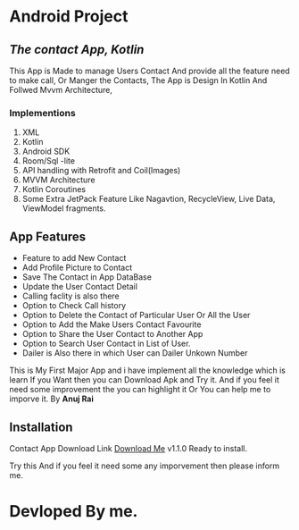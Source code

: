 # Android Project
## _The contact App, Kotlin_

This App is Made to manage Users Contact And provide all the feature need to make call,
Or Manger the Contacts,
The App is Design In Kotlin And Follwed Mvvm Architecture,
### Implementions
 1. XML
 2. Kotlin
 3. Android SDK 
 4. Room/Sql -lite
 5. API handling with Retrofit and Coil(Images)
 6. MVVM Architecture 
 7. Kotlin Coroutines
 8. Some Extra JetPack Feature Like Nagavtion, RecycleView, Live Data, ViewModel fragments. 
 
## App Features

- Feature to add New Contact 
- Add Profile Picture to Contact
- Save The Contact in App DataBase
- Update the User Contact Detail
- Calling faclity is also there
- Option to Check Call history
- Option to Delete the Contact of Particular User Or All the User
- Option to Add the Make Users Contact Favourite
- Option to Share the User Contact to Another App
- Option to Search User Contact in List of User.
- Dailer is Also there in which User can Dailer Unkown Number

This is My First Major App and i have implement all the knowledge which is learn
If you Want then you can Download Apk and Try it.
And if you feel it need some improvement the you can highlight it 
Or You can help me to imporve it.
 By __Anuj Rai__ 


## Installation

Contact App Download Link [Download Me](https://drive.google.com/file/d/1xHgGbcgvv8BhRzbZQI_sZ2G3m4dfnekL/view?usp=sharing) v1.1.0 Ready to install.

Try this And if you feel it need some any imporvement then please inform me. 

# Devloped By me.
